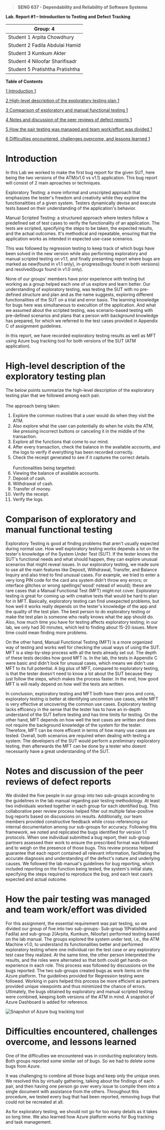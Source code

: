 >   **SENG 637 - Dependability and Reliability of Software Systems**

**Lab. Report \#1 – Introduction to Testing and Defect Tracking**

| Group: 4      |
|-----------------|
| Student 1 Arpita Chowdhury                |   
| Student 2 Fadila Abdulai Hamid             |   
| Student 3 Kumkum Akter             |   
| Student 4 Niloofar Sharifisadr              |
| Student 5 Pratishtha Pratishtha |  


**Table of Contents**

[1 Introduction	1](#_Toc439194677)

[2 High-level description of the exploratory testing plan	1](#_Toc439194678)

[3 Comparison of exploratory and manual functional testing	1](#_Toc439194679)

[4 Notes and discussion of the peer reviews of defect reports	1](#_Toc439194680)

[5 How the pair testing was managed and team work/effort was
divided	1](#_Toc439194681)

[6 Difficulties encountered, challenges overcome, and lessons
learned	1](#_Toc439194682)

# Introduction

In this Lab we worked to make the first bug report for the given SUT, here being the two versions of the ATM(v1.0 vs v1.1) application. This bug report will consist of 2 main aproaches or techniques.

Exploratory Testing: a more informal and unscripted approach that emphasizes the tester's freedom and creativity while they explore the functionaltities of a given system. Testers dynamically devise and execute tests based on their understanding of the application's behavior.

Manual Scripted Testing: a structured approach where testers follow a predefined set of test cases to verify the functionality of an application. The tests are scripted, specifying the steps to be taken, the expected results, and the actual outcomes. It's methodical and repeatable, ensuring that the application works as intended in expected use-case scenarios.

This was followed by regression testing to keep track of which bugs have been solved in the new version while also performing exploratory and manual scripted testing on v1.1, and finally presenting report where bugs are marked as new(found in v1.1 only), in-progress(bugs found in both versions) and resolved(bugs found in v1.0 only).

None of our groups' members have prior experience with testing but working as a group helped each one of us explore and learn better. Our understanding of exploratory testing, was testing the SUT with no pre-defined structure and plan and as the name suggests, exploring different functionalities of the SUT on a trial and error basis. The learning knowledge for bugs here was simultaneous to execultion of the application. And what we assumed about the scripted testing, was scenario-based testing with pre-defined scenarios and plans that a person with background knowledge has prepared, for which we referred to the test cases provided in Appendix C of assignment guidelines.

In this report, we have recorded exploratory testing results as well as MFT using Azure bug tracking tool for both versions of the SUT (ATM application).

# High-level description of the exploratory testing plan

The below points summarize the high-level description of the exploratory testing plan that we followed among each pair.<br />
<br />
The approach being taken:<br />
1. Explore the common routines that a user would do when they visit the ATM.<br />
2. Also explore what the user can potentially do when he visits the ATM, like pressing incorrect buttons or canceling it in the middle of the transaction.<br />
3. Explore all the functions that come to our mind.<br />
4. After every transaction, check the balance in the available accounts, and the logs to verify if everything has been recorded correctly.<br />
5. Check the receipt generated to see if it captures the correct details.<br />
<br />Functionalities being targetted:<br />
1. Viewing the balance of available accounts.<br />
2. Deposit of cash.<br />
3. Withdrawal of cash.<br />
4. Transfer of money.<br />
5. Verify the receipt.<br />
6. Verify the logs.<br />

# Comparison of exploratory and manual functional testing

Exploratory Testing is good at finding problems that aren't usually expected during normal use. How well exploratory testing works depends a lot on the tester's knowledge of the System Under Test (SUT). If the tester knows the SUT's functional needs and what should happen, they can explore unusual scenarios that might reveal issues. In our exploratory testing, we made sure to use all the main features like Deposit, Withdrawal, Transfer, and Balance Inquiry and also tried to find unusual cases. For example, we tried to enter a very long PIN code for the card ans system didn't throw eny errors; or interface glitches or wrong spellings('wood' nstead of would); these are rare cases that a Manual Functional Test (MFT) might not cover. Exploratory testing is great for coming up with creative tests that would be hard to plan for in MFT. Basically, exploratory testing can find unexpected problems, but how well it works really depends on the tester's knowledge of the app and the quality of the test plan. The best person to do exploratory testing or make the test plan is someone who really knows what the app should do. Also, how much time you have for testing affects exploratory testing; in our lab, we only had 30 minutes, which led to finding about 15-20 issues. More time could mean finding more problems.

On the other hand, Manual Functional Testing (MFT) is a more organized way of testing and works well for checking the usual ways of using the SUT. MFT is a step-by-step process with all the tests already set out. The depth of these tests decides how good MFT is. In the lab, the tests in Appendix C were basic and didn't look for unusual cases, which means we didn't use MFT to its full potential. A big plus of MFT, compared to exploratory testing, is that the tester doesn't need to know a lot about the SUT because they just follow the steps, which makes the process faster. In the end, how good MFT is will really depend on how well the tests are written.

In conclusion, exploratory testing and MFT both have their pros and cons, exploratory testing is better at identifying uncommon use cases, while MFT is very effective at uncovering the common use cases. Exploratory testing lacks efficency in the sense that the tester has to have an in-depth understand of the SUT before testing and has time limits for testing. On the other hand, MFT depends on how well the test cases are written and does not require the background knowledge of the system for the tester. Therefore, MFT can be more efficent in terms of how many use cases are tested. Overall, both scenarios are required when dealing with testing a system: The developers of the SUT would perform a preliminary exploratory testing, then afterwards the MFT can be done by a tester who doesnt necessarily have a great understanding of the SUT.

# Notes and discussion of the peer reviews of defect reports

We divided the five people in our group into two sub-groups according to the guidelines in the lab manual regarding pair testing methodology. At least two individuals worked together in each group for each identified bug. This collaborative peer review process helped filter out multiple false-positive bug reports based on discussions on results. Additionally, our team members provided constructive feedback while cross-referencing our internal documentation among our sub-groups for accuracy.
Following this framework, we noted and replicated the bugs identified for version 1.1 protocols. When one individual submitted a bug report, their sub-group partners assessed their work to ensure the prescribed format was followed and to weigh on the presence of those bugs. This review process helped guarantee that each report contained all relevant information, facilitating the accurate diagnosis and understanding of the defect's nature and underlying causes.
We followed the lab manual's guidelines for bug reporting, which included reporting on the function being tested, the system's initial state, specifying the steps required to reproduce the bug, and each test case’s expected and actual outcome.


# How the pair testing was managed and team work/effort was divided 

For this assignment, the essential requirement was pair testing, so we divided our group of five into two sub-groups- Sub-group 1(Pratishtha and Fadila) and sub-group 2(Arpita, Kumkum, Niloofar) performed testing based on the lab manual. The groups explored the system under test, i.e., the ATM Machine v1.0, to understand its functionalities better and performed exploratory testing where one individual ran the test case or any exploratory test case they realized. At the same time, the other person interpreted the results, and the roles were alternated so that both could get hands-on experience in each role. This process was followed by discussions on the bugs reported. The two sub-groups created bugs as work items on the Azure platform. The guidelines provided for Regression testing were followed. Working in pairs helped this process be more efficient as partners provided unique viewpoints and thus minimized the chance of errors. Ultimately, the bugs obtained by exploratory and manual scripted testing were combined, keeping both versions of the ATM in mind. A snapshot of Azure Dashboard is added for reference.

![Snapshot of Azure bug tracking tool](media/azure_snap)


# Difficulties encountered, challenges overcome, and lessons learned

One of the difficulties we encountered was in conducting exploratory tests. Both groups reported some similar set of bugs. So we had to delete some bugs from Azure. 

It was challenging to combine all those bugs and keep only the unique ones. We resolved this by virtually gathering, talking about the findings of each pair, and then having one person go over every issue to compile them into a single document with assistance from the others. Throughout this procedure, we tested every bug that had been reported, removing bugs that could not be recreated at all.

As for exploratory testing, we should not go for too many details as it takes so long time. We also learned how Azure platform works for Bug tracking and task management.
